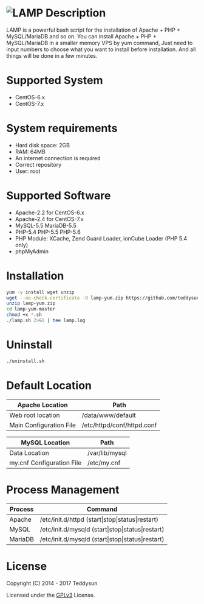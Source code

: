 ![LAMP](https://github.com/teddysun/lamp-yum/raw/master/conf/lamp.gif)
Description
===========
LAMP is a powerful bash script for the installation of Apache + PHP + MySQL/MariaDB and so on. You can install Apache + PHP + MySQL/MariaDB in a smaller memory VPS by yum command, Just need to input numbers to choose what you want to install before installation. And all things will be done in a few minutes.

Supported System
===============
- CentOS-6.x
- CentOS-7.x

System requirements
===================
- Hard disk space: 2GB
- RAM: 64MB
- An internet connection is required
- Correct repository
- User: root

Supported Software
==================
- Apache-2.2 for CentOS-6.x
- Apache-2.4 for CentOS-7.x
- MySQL-5.5 MariaDB-5.5
- PHP-5.4 PHP-5.5 PHP-5.6
- PHP Module: XCache, Zend Guard Loader, ionCube Loader (PHP 5.4 only)
- phpMyAdmin

Installation
============
```bash
yum -y install wget unzip
wget --no-check-certificate -O lamp-yum.zip https://github.com/teddysun/lamp-yum/archive/master.zip
unzip lamp-yum.zip
cd lamp-yum-master
chmod +x *.sh
./lamp.sh 2>&1 | tee lamp.log
```

Uninstall
=========
```bash
./uninstall.sh
```

Default Location
================
| Apache Location            | Path                                     |
|----------------------------|------------------------------------------|
| Web root location          | /data/www/default                        |
| Main Configuration File    | /etc/httpd/conf/httpd.conf               |

| MySQL Location             | Path                                     |
|----------------------------|------------------------------------------|
| Data Location              | /var/lib/mysql                           |
| my.cnf Configuration File  | /etc/my.cnf                              |

Process Management
==================
| Process     | Command                                                 |
|-------------|---------------------------------------------------------|
| Apache      | /etc/init.d/httpd  (start\|stop\|status\|restart)       |
| MySQL       | /etc/init.d/mysqld (start\|stop\|status\|restart)       |
| MariaDB     | /etc/init.d/mysqld (start\|stop\|status\|restart)       |

License
=======
Copyright (C) 2014 - 2017 Teddysun

Licensed under the [GPLv3](LICENSE) License.
